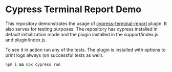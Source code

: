 # Cypress Terminal Report Demo

This repository demonstrates the usage of [cypress-terminal-report](https://github.com/archfz/cypress-terminal-report) plugin.
It also serves for testing purposes. The repository has cypress installed in
default initialization mode and the plugin installed in the support/index.js
and plugin/index.js.

To see it in action run any of the tests. The plugin is installed with options to
print logs always (on successful tests as well).

```bash
npm i && npx cypress run
```
